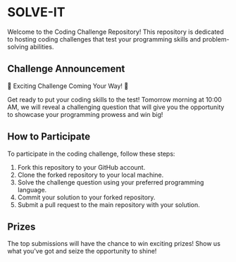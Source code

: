 # SOLVE-IT
Welcome to the Coding Challenge Repository! This repository is dedicated to hosting coding challenges that test your programming skills and problem-solving abilities.

## Challenge Announcement

🚀 Exciting Challenge Coming Your Way! 🚀

Get ready to put your coding skills to the test! Tomorrow morning at 10:00 AM, we will reveal a challenging question that will give you the opportunity to showcase your programming prowess and win big!

## How to Participate

To participate in the coding challenge, follow these steps:

1. Fork this repository to your GitHub account.
2. Clone the forked repository to your local machine.
3. Solve the challenge question using your preferred programming language.
4. Commit your solution to your forked repository.
5. Submit a pull request to the main repository with your solution.

## Prizes

The top submissions will have the chance to win exciting prizes! Show us what you've got and seize the opportunity to shine!

